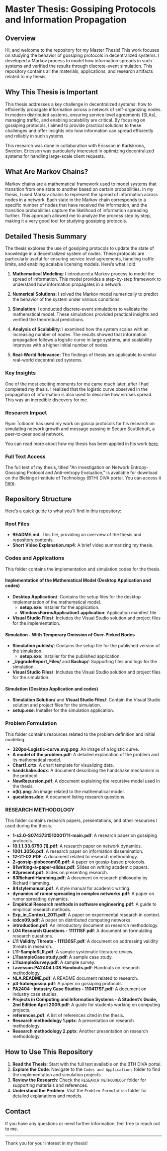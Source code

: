 # Master Thesis: Gossiping Protocols and Information Propagation

## Overview
Hi, and welcome to the repository for my Master Thesis! This work focuses on studying the behavior of gossiping protocols in decentralized systems. I developed a Markov process to model how information spreads in such systems and verified the results through discrete-event simulation. This repository contains all the materials, applications, and research artifacts related to my thesis.

## Why This Thesis is Important
This thesis addresses a key challenge in decentralized systems: how to efficiently propagate information across a network of self-organizing nodes. In modern distributed systems, ensuring service level agreements (SLAs), managing traffic, and enabling scalability are critical. By focusing on gossiping protocols, I aimed to provide practical solutions to these challenges and offer insights into how information can spread efficiently and reliably in such systems.

This research was done in collaboration with Ericsson in Karlskrona, Sweden. Ericsson was particularly interested in optimizing decentralized systems for handling large-scale client requests.

## What Are Markov Chains?
Markov chains are a mathematical framework used to model systems that transition from one state to another based on certain probabilities. In my thesis, I used Markov chains to represent the spread of information across nodes in a network. Each state in the Markov chain corresponds to a specific number of nodes that have received the information, and the transition probabilities capture the likelihood of information spreading further. This approach allowed me to analyze the process step by step, making it a very good tool for studying gossiping protocols.

## Detailed Thesis Summary
The thesis explores the use of gossiping protocols to update the state of knowledge in a decentralized system of nodes. These protocols are particularly useful for ensuring service level agreements, handling traffic limits, and enabling scalable licensing models. Here’s what I did:

1. **Mathematical Modeling**: I introduced a Markov process to model the spread of information. This model provides a step-by-step framework to understand how information propagates in a network.

2. **Numerical Solutions**: I solved the Markov model numerically to predict the behavior of the system under various conditions.

3. **Simulation**: I conducted discrete-event simulations to validate the mathematical model. These simulations provided practical insights and verified the theoretical predictions.

4. **Analysis of Scalability**: I examined how the system scales with an increasing number of nodes. The results showed that information propagation follows a logistic curve in large systems, and scalability improves with a higher initial number of nodes.

5. **Real-World Relevance**: The findings of thesis are applicable to similar real-world decentralized systems.

### Key Insights
One of the most exciting moments for me came much later, after I had completed my thesis. I realized that the logistic curve observed in the propagation of information is also used to describe how viruses spread. This was an incredible discovery for me.

### Research Impact
Ryan Tolboom has used my work on gossip protocols for his research on simulating network growth and message passing in Secure Scuttlebutt, a peer-to-peer social network.

You can read more about how my thesis has been applied in his work [here](https://using.tech/posts/jr_2/).

### Full Text Access
The full text of my thesis, titled "An Investigation on Network Entropy-Gossiping Protocol and Anti-entropy Evaluation," is available for download on the Blekinge Institute of Technology (BTH) DiVA portal. You can access it [here](https://bth.diva-portal.org/smash/record.jsf?pid=diva2%3A829973&dswid=-277).

## Repository Structure
Here’s a quick guide to what you’ll find in this repository:

### Root Files
- **README.md**: This file, providing an overview of the thesis and repository contents.
- **Short Video Explanation.mp4**: A brief video summarizing my thesis.

### Codes and Applications
This folder contains the implementation and simulation codes for the thesis.

#### Implementation of the Mathematical Model (Desktop Application and codes)
- **Desktop Application/**: Contains the setup files for the desktop implementation of the mathematical model.
  - **setup.exe**: Installer for the application.
  - **WindowsFormsApplication1.application**: Application manifest file.
- **Visual Studio Files/**: Includes the Visual Studio solution and project files for the implementation.

#### Simulation - With Temporary Omission of Over-Picked Nodes
- **Simulation publish/**: Contains the setup file for the published version of the simulation.
  - **setup.exe**: Installer for the published application.
- **_UpgradeReport_Files/** and **Backup/**: Supporting files and logs for the simulation.
- **Visual Studio Files/**: Includes the Visual Studio solution and project files for the simulation.

#### Simulation (Desktop Application and codes)
- **Simulation Solution/** and **Visual Studio Files/**: Contain the Visual Studio solution and project files for the simulation.
- **setup.exe**: Installer for the simulation application.

### Problem Formulation
This folder contains resources related to the problem definition and initial modeling.
- **320px-Logistic-curve.svg.png**: An image of a logistic curve.
- **A model of the problem.pdf**: A detailed explanation of the problem and its mathematical model.
- **Chart1.crtx**: A chart template for visualizing data.
- **handshake.docx**: A document describing the handshake mechanism in the protocol.
- **NewRecursion.pdf**: A document explaining the recursive model used in the thesis.
- **o(k).png**: An image related to the mathematical model.
- **questions.doc**: A document listing research questions.

### RESEARCH METHODOLOGY
This folder contains research papers, presentations, and other resources I used during the thesis.
- **1-s2.0-S0743731510001711-main.pdf**: A research paper on gossiping protocols.
- **10.1.1.33.6750 (1).pdf**: A research paper on network dynamics.
- **1001.3056.pdf**: A research paper on information dissemination.
- **12-21-02.PDF**: A document related to research methodology.
- **2-gossip-globecom08.pdf**: A paper on gossip-based protocols.
- **81writing-a-paper-slides.pdf**: Slides on writing academic papers.
- **82present.pdf**: Slides on presenting research.
- **83Richard Hamming.pdf**: A document on research philosophy by Richard Hamming.
- **84stylemanual.pdf**: A style manual for academic writing.
- **dynamics of rumor spreading in complex networks.pdf**: A paper on rumor spreading dynamics.
- **Empirical Research methods in software engineering.pdf**: A guide to empirical research methods.
- **Exp_in_Context_2011.pdf**: A paper on experimental research in context.
- **icdcn09.pdf**: A paper on distributed computing networks.
- **introduction.pdf**: An introductory document on research methodology.
- **L04 Research Questions - 111111SF.pdf**: A document on formulating research questions.
- **L11 Validity Threats - 111130SF.pdf**: A document on addressing validity threats in research.
- **L11-SampleSLR.pdf**: A sample systematic literature review.
- **L11sampleCase study.pdf**: A sample case study.
- **L11sampleSurvey.pdf**: A sample survey.
- **Lavesson.PA2404.L08.Handouts.pdf**: Handouts on research methodology.
- **NLA.README.pdf**: A README document related to research.
- **p3-katoegossip.pdf**: A paper on gossiping protocols.
- **PA2404 - Industry Case Studies - 110417SF.pdf**: A document on industry case studies.
- **Projects in Computing and Information Systems - A Student’s Guide, 2nd Edition April 2009.pdf**: A guide for students working on computing projects.
- **references.pdf**: A list of references cited in the thesis.
- **Research methodology 1.pptx**: A presentation on research methodology.
- **Research methodology 2.pptx**: Another presentation on research methodology.

## How to Use This Repository
1. **Read the Thesis**: Start with the full text available on the BTH DiVA portal.
2. **Explore the Code**: Navigate to the `Codes and Applications` folder to find the implementation and simulation projects.
3. **Review the Research**: Check the `RESEARCH METHODOLOGY` folder for supporting materials and references.
4. **Understand the Problem**: Visit the `Problem Formulation` folder for detailed explanations and models.

## Contact
If you have any questions or need further information, feel free to reach out to me.

---
Thank you for your interest in my thesis!